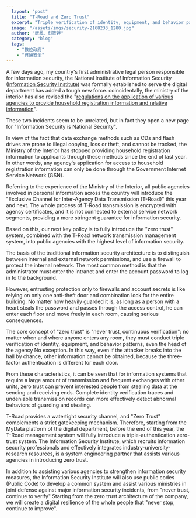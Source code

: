 ```yaml
---
  layout: "post"
  title: "T-Road and Zero Trust"
  excerpt: "Triple verification of identity, equipment, and behavior patterns, even for the head of the agency."
  image: "/assets/imgs/security-2168233_1280.jpg"
  author: "唐鳳、彭筱婷"
  category: "blog"
  tags: 
    - "數位政府"
    - "資通安全"
---
```



A few days ago, my country's first administrative legal person responsible for information security, the National Institute of Information Security ([Information Security Institute](https://www.nics.nat.gov.tw/)) was formally established to serve the digital department has added a tough new force. coincidentally, the ministry of the interior has also revised the "[regulations on the application of various agencies to provide household registration information and relative information](https://www.moi.gov.tw/news_content.aspx?n=145&s=274867)". 

 These two incidents seem to be unrelated, but in fact they open a new page for "Information Security is National Security". 

In view of the fact that data exchange methods such as CDs and flash drives are prone to illegal copying, loss or theft, and cannot be tracked, the Ministry of the Interior has stopped providing household registration information to applicants through these methods since the end of last year. In other words, any agency's application for access to household registration information can only be done through the Government Internet Service Network (GSN). 

Referring to the experience of the Ministry of the Interior, all public agencies involved in personal information across the country will introduce the "Exclusive Channel for Inter-Agency Data Transmission (T-Road)" this year and next. The whole process of T-Road transmission is encrypted with agency certificates, and it is not connected to external service network segments, providing a more stringent guarantee for information security. 

Based on this, our next key policy is to fully introduce the "zero trust" system, combined with the T-Road network transmission management system, into public agencies with the highest level of information security. 

The basis of the traditional information security architecture is to distinguish between internal and external network permissions, and use a firewall to protect the internal network. The most common method is that the administrator must enter the intranet and enter the account password to log in to the background. 

However, entrusting protection only to firewalls and account secrets is like relying on only one anti-theft door and combination lock for the entire building. No matter how heavily guarded it is, as long as a person with a heart steals the password and passes through the access control, he can enter each floor and move freely in each room, causing serious consequences. 

The core concept of "zero trust" is "never trust, continuous verification": no matter when and where anyone enters any room, they must conduct triple verification of identity, equipment, and behavior patterns, even the head of the agency No exception. In this way, even if the attacker breaks into the hall by chance, other information cannot be obtained, because the three-factor authentication is different for each door. 

From these characteristics, it can be seen that for information systems that require a large amount of transmission and frequent exchanges with other units, zero trust can prevent interested people from stealing data at the sending and receiving ends. Complete identity verification traces and undeniable transmission records can more effectively detect abnormal behaviors of guarding and stealing. 

T-Road provides a watertight security channel, and "Zero Trust" complements a strict gatekeeping mechanism. Therefore, starting from the MyData platform of the digital department, before the end of this year, the T-Road management system will fully introduce a triple-authentication zero-trust system. The Information Security Institute, which recruits information security professionals and effectively integrates industry-university-research resources, is a system engineering partner that assists various agencies in introducing zero trust. 

In addition to assisting various agencies to strengthen information security measures, the Information Security Institute will also use public codes (Public Code) to develop a common system and assist various ministries in joint defense against major information security incidents, from "never trust, continue to verify" Starting from the zero trust architecture of the company, we will create a digital resilience of the whole people that "never stop, continue to improve". 
